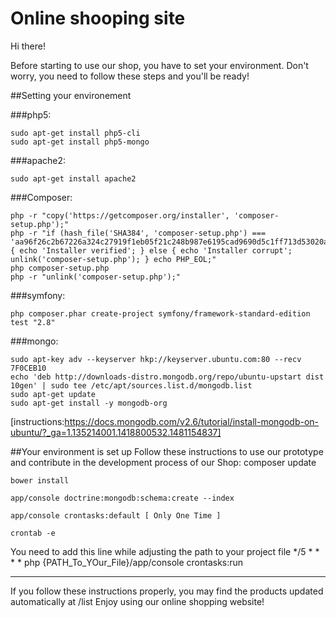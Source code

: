 # Online shooping site 

Hi there!

Before starting to use our shop, you have to set your environment.
Don't worry, you need to follow these steps and you'll be ready!  


##Setting your environement

###php5:
```
sudo apt-get install php5-cli
sudo apt-get install php5-mongo
```
###apache2:
```
sudo apt-get install apache2
```

###Composer:
```
php -r "copy('https://getcomposer.org/installer', 'composer-setup.php');"
php -r "if (hash_file('SHA384', 'composer-setup.php') === 'aa96f26c2b67226a324c27919f1eb05f21c248b987e6195cad9690d5c1ff713d53020a02ac8c217dbf90a7eacc9d141d') { echo 'Installer verified'; } else { echo 'Installer corrupt'; unlink('composer-setup.php'); } echo PHP_EOL;"
php composer-setup.php
php -r "unlink('composer-setup.php');"
```

###symfony:
```
php composer.phar create-project symfony/framework-standard-edition test "2.8"
```

###mongo:
```
sudo apt-key adv --keyserver hkp://keyserver.ubuntu.com:80 --recv 7F0CEB10
echo 'deb http://downloads-distro.mongodb.org/repo/ubuntu-upstart dist 10gen' | sudo tee /etc/apt/sources.list.d/mongodb.list
sudo apt-get update
sudo apt-get install -y mongodb-org
```
[instructions:https://docs.mongodb.com/v2.6/tutorial/install-mongodb-on-ubuntu/?_ga=1.135214001.1418800532.1481154837]

##Your environment is set up
Follow these instructions to use our prototype and contribute in the development process of our Shop:
composer update
```
bower install

app/console doctrine:mongodb:schema:create --index

app/console crontasks:default [ Only One Time ]

crontab -e 
```
You need to add this line while adjusting the path to your project file
*/5 * * * * php {PATH_To_YOur_File}/app/console crontasks:run

___________________________________________________________________________________________________
If you follow these instructions properly, you may find the products updated automatically at /list
Enjoy using our online shopping website!


